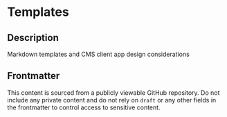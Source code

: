 # Templates

## Description

Markdown templates and CMS client app design considerations

## Frontmatter

This content is sourced from a publicly viewable GitHub repository.  Do not include any private content and do not rely on `draft` or any other fields in the frontmatter to control access to sensitive content.
